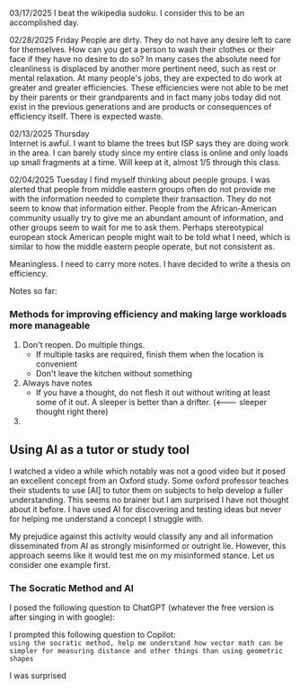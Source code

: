 03/17/2025
I beat the wikipedia sudoku.  I consider this to be an accomplished day.

02/28/2025 Friday
People are dirty.
They do not have any desire left to care for themselves.  How can you get a person to wash their clothes or their face if they have no desire to do so?  In many cases the absolute need for cleanliness is displaced by another more pertinent need, such as rest or mental relaxation.  At many people's jobs, they are expected to do work at greater and greater efficiencies.  These efficiencies were not able to be met by their parents or their grandparents and in fact many jobs today did not exist in the previous generations and are products or consequences of efficiency itself.  There is expected waste.




02/13/2025 Thursday  
Internet is awful.  I want to blame the trees but ISP says they are doing work in the area.  I can barely study since my entire class is online and only loads up small fragments at a time.  Will keep at it, almost 1/5 through this class.

02/04/2025 Tuesday
I find myself thinking about people groups.  I was alerted that people from middle eastern groups often do not provide me with the information needed to complete their transaction.  They do not seem to know that information either.  People from the African-American community usually try to give me an abundant amount of information, and other groups seem to wait for me to ask them.  Perhaps stereotypical european stock American people might wait to be told what I need, which is similar to how the middle eastern people operate, but not consistent as.  

Meaningless. I need to carry more notes.  I have decided to write a thesis on efficiency.  
 
Notes so far:  
### Methods for improving efficiency and making large workloads more manageable  
1. Don't reopen. Do multiple things.
    - If multiple tasks are required, finish them when the location is convenient
    - Don't leave the kitchen without something
2. Always have notes
    - If you have a thought, do not flesh it out without writing at least some of it out.  A sleeper is better than a drifter. (<--- sleeper thought right there)
3. 

## Using AI as a tutor or study tool
I watched a video a while which notably was not a good video but it posed an excellent concept from an Oxford study.  Some oxford professor teaches their students to use [AI] to tutor them on subjects to help develop a fuller understanding.  This seems no brainer but I am surprised I have not thought about it before.  I have used AI for discovering and testing ideas but never for helping me understand a concept I struggle with.  

My prejudice against this activity would classify any and all information disseminated from AI as strongly misinformed or outright lie.  However, this approach seems like it would test me on my misinformed stance.  Let us consider one example first.  

### The Socratic Method and AI
I posed the following question to ChatGPT (whatever the free version is after singing in with google):  


I prompted this following question to Copilot:  
`using the socratic method, help me understand how vector math can be simpler for measuring distance and other things than using geometric  shapes`  


  I was surprised 



